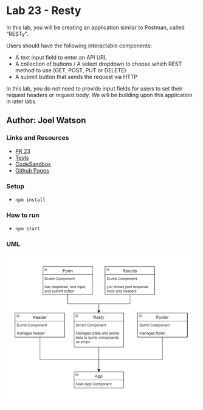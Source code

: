 # Lab 23 - Resty

In this lab, you will be creating an application similar to Postman, called “RESTy”.

Users should have the following interactable components:

- A text input field to enter an API URL
- A collection of buttons / A select dropdown to choose which REST method to use (GET, POST, PUT or DELETE)
- A submit button that sends the request via HTTP

In this lab, you do not need to provide input fields for users to set their request
headers or request body. We will be building upon this application in later labs.

## Author: Joel Watson

### Links and Resources

- [PR 23](https://github.com/401-advanced-javascript-joel/RESTy/pull/3)
- [Tests](https://github.com/401-advanced-javascript-joel/RESTy/pull/3/checks)
- [CodeSandbox](https://codesandbox.io/s/purple-currying-i6hr4)
- [Github Pages](https://401-advanced-javascript-joel.github.io/RESTy/)

### Setup

- `npm install`

### How to run

- `npm start`

### UML

![UML 23](https://raw.githubusercontent.com/401-advanced-javascript-joel/RESTy/master/assets/lab-23.png)
